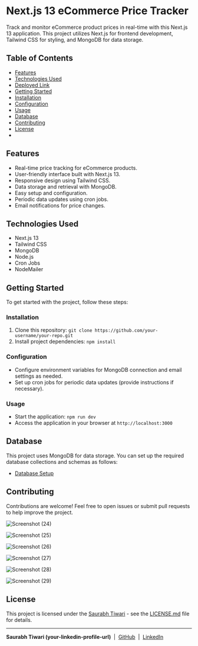 # Next.js 13 eCommerce Price Tracker

Track and monitor eCommerce product prices in real-time with this Next.js 13 application. This project utilizes Next.js for frontend development, Tailwind CSS for styling, and MongoDB for data storage.

## Table of Contents
- [Features](#features)
- [Technologies Used](#technologies-used)
- [Deployed Link](https://pricewise-7ikpsi2jj-js-mastery-pro.vercel.app/)
- [Getting Started](#getting-started)
- [Installation](#installation)
- [Configuration](#configuration)
- [Usage](#usage)
- [Database](#database)
- [Contributing](#contributing)
- [License](#license)
- 

## Features
- Real-time price tracking for eCommerce products.
- User-friendly interface built with Next.js 13.
- Responsive design using Tailwind CSS.
- Data storage and retrieval with MongoDB.
- Easy setup and configuration.
- Periodic data updates using cron jobs.
- Email notifications for price changes.

## Technologies Used
- Next.js 13
- Tailwind CSS
- MongoDB
- Node.js
- Cron Jobs
- NodeMailer

## Getting Started
To get started with the project, follow these steps:

### Installation
1. Clone this repository: `git clone https://github.com/your-username/your-repo.git`
2. Install project dependencies: `npm install`

### Configuration
- Configure environment variables for MongoDB connection and email settings as needed.
- Set up cron jobs for periodic data updates (provide instructions if necessary).

### Usage
- Start the application: `npm run dev`
- Access the application in your browser at `http://localhost:3000`

## Database
This project uses MongoDB for data storage. You can set up the required database collections and schemas as follows:

- [Database Setup](link-to-database-setup-readme)

## Contributing
Contributions are welcome! Feel free to open issues or submit pull requests to help improve the project.


![Screenshot (24)](https://github.com/sk230144/pricewise/assets/95127073/1763e87b-1708-482b-9738-0377a074d5cd)


![Screenshot (25)](https://github.com/sk230144/pricewise/assets/95127073/e5b93ff9-2f9c-45b9-9011-870a3727661c)

![Screenshot (26)](https://github.com/sk230144/pricewise/assets/95127073/14f7d0d3-583b-4988-a459-8e855ba07b6e)

![Screenshot (27)](https://github.com/sk230144/pricewise/assets/95127073/b493ce93-01e7-4b93-8dca-74d018c86ba5)


![Screenshot (28)](https://github.com/sk230144/pricewise/assets/95127073/b9fd01ff-064a-4681-bc53-af861b82d0b5)


![Screenshot (29)](https://github.com/sk230144/pricewise/assets/95127073/d04d586e-23ef-4de9-b255-509a0f89dbac)


## License
This project is licensed under the [Saurabh Tiwari](LICENSE.md) - see the [LICENSE.md](LICENSE.md) file for details.

---

**Saurabh Tiwari (your-linkedin-profile-url)** &nbsp;|&nbsp; [GitHub](https://github.com/sk230144/pricewise/) &nbsp;|&nbsp; [LinkedIn](https://www.linkedin.com/in/saurabh-tiwari-30b249225/)

